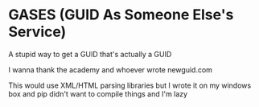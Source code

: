 # GASES (GUID As Someone Else's Service)
A stupid way to get a GUID that's actually a GUID

I wanna thank the academy and whoever wrote newguid.com

This would use XML/HTML parsing libraries but I wrote it on my windows box and pip didn't want to compile things and I'm lazy
